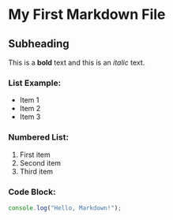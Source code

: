 # My First Markdown File

## Subheading

This is a **bold** text and this is an *italic* text.

### List Example:
- Item 1
- Item 2
- Item 3

### Numbered List:
1. First item
2. Second item
3. Third item

### Code Block:
```javascript
console.log("Hello, Markdown!");
